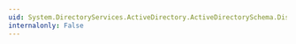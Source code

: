 ```yaml
---
uid: System.DirectoryServices.ActiveDirectory.ActiveDirectorySchema.Dispose(System.Boolean)
internalonly: False
---
```

